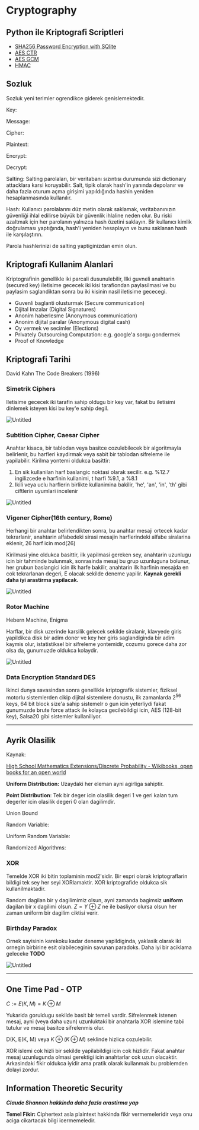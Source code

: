 # Cryptography

## Python ile Kriptografi Scriptleri

- [SHA256 Password Encryption with SQlite](https://github.com/cobanov/crpytography-studying/blob/master/sha.py)
- [AES CTR](https://github.com/cobanov/crpytography-studying/blob/master/aes-ctr.py)
- [AES GCM](https://github.com/cobanov/crpytography-studying/blob/master/aes-gcm.py)
- [HMAC](https://github.com/cobanov/crpytography-studying/blob/master/hmac.py)

## Sozluk

Sozluk yeni terimler ogrendikce giderek genislemektedir.

Key:

Message:

Cipher:

Plaintext:

Encrypt:

Decrypt:

Salting: Salting parolaları, bir veritabanı sızıntısı durumunda sizi dictionary attacklara karsi koruyabilir. Salt, tipik olarak hash'in yanında depolanır ve daha fazla oturum açma girişimi yapıldığında hashin yeniden hesaplanmasında kullanılır.

Hash: Kullanıcı parolalarını düz metin olarak saklamak, veritabanınızın güvenliği ihlal edilirse büyük bir güvenlik ihlaline neden olur. Bu riski azaltmak için her parolanın yalnızca hash özetini saklayın. Bir kullanıcı kimlik doğrulaması yaptığında, hash'i yeniden hesaplayın ve bunu saklanan hash ile karşılaştırın.

Parola hashlerinizi de salting yaptiginizdan emin olun.

## Kriptografi Kullanim Alanlari

Kriptografinin genellikle iki parcali dusunulebilir, Ilki guvneli anahtarin (secured key)  iletisime gececek iki kisi tarafiondan paylasilmasi ve bu paylasim saglandiktan sonra bu iki kisinin nasil iletisime gececegi.

- Guvenli baglanti olusturmak (Secure communication)
- Dijital Imzalar (Digital Signatures)
- Anonim haberlesme (Anonymous communication)
- Anonim dijital paralar (Anonymous digital cash)
- Oy vermek ve secimler (Elections)
- Privately Outsourcing Computation: e.g. google'a sorgu gondermek
- Proof of Knowledge

## Kriptografi Tarihi

David Kahn The Code Breakers (1996)

### Simetrik Ciphers

Iletisime gececek iki tarafin sahip oldugu bir key var, fakat bu iletisimi dinlemek isteyen kisi bu key'e sahip degil.

![Untitled](Cryptography%2069fc9591d0f046b0883fdb153d726a46/Untitled.png)

### **Subtition Cipher, Caesar Cipher**

Anahtar kisaca, bir tablodan veya basitce cozulebilecek bir algoritmayla belirlenir, bu harfleri kaydirmak veya sabit bir tablodan sifreleme ile yapilabilir. Kirilma yontemi oldukca basittir:

1. En sik kullanilan harf baslangic noktasi olarak secilir. e.g. %12.7 ingilizcede e harfinin kullanimi, t harfi %9.1, a %8.1
2. Ikili veya uclu harflerin birlikte kullanimina bakilir, 'he', 'an', 'in', 'th' gibi ciftlerin uyumlari incelenir

![Untitled](Cryptography%2069fc9591d0f046b0883fdb153d726a46/Untitled%201.png)

### **Vigener Cipher(16th century, Rome)**

Herhangi bir anahtar belirlendikten sonra, bu anahtar mesaji ortecek kadar tekrarlanir, anahtarin alfabedeki sirasi mesajin harflerindeki alfabe siralarina eklenir, 26 harf icin mod(26)

Kirilmasi yine oldukca basittir, ilk yapilmasi gereken sey, anahtarin uzunlugu icin bir tahminde bulunmak, sonrasinda mesaj bu grup uzunluguna bolunur, her grubun baslangici icin ilk harfe bakilir, anahtarin ilk harfinin mesajda en cok tekrarlanan degeri, E olacak sekilde deneme yapilir. **Kaynak gerekli daha iyi arastirma yapilacak.**

![Untitled](Cryptography%2069fc9591d0f046b0883fdb153d726a46/Untitled%202.png)

### **Rotor Machine**

Hebern Machine, Enigma

Harflar, bir disk uzerinde karsilik gelecek sekilde siralanir, klavyede giris yapildikca disk bir adim doner ve key her giris saglandiginda bir adim kaymis olur, istatistiksel bir sifreleme yontemidir, cozumu gorece daha zor olsa da, gunumuzde oldukca kolaydir. 

![Untitled](Cryptography%2069fc9591d0f046b0883fdb153d726a46/Untitled%203.png)

### **Data Encryption Standard DES**

Ikinci dunya savasindan sonra genellikle kriptografik sistemler, fiziksel motorlu sistemlerden cikip dijital sistemlere donustu, ilk zamanlarda $2^{56}$ keys, 64 bit block size'a sahip sistemelr o gun icin yeterliydi fakat gunumuzde brute force attack ile kolayca gecilebildigi icin, AES (128-bit key), Salsa20 gibi sistemler kullaniliyor.

---

## Ayrik Olasilik

Kaynak:

[High School Mathematics Extensions/Discrete Probability - Wikibooks, open books for an open world](https://en.wikibooks.org/wiki/High_School_Mathematics_Extensions/Discrete_Probability)

**Uniform Distribution:** Uzaydaki her eleman ayni agirliga sahiptir.

**Point Distribution**: Tek bir deger icin olasilik degeri 1 ve geri kalan tum degerler icin olasilik degeri 0 olan dagilimdir.

Union Bound

Random Variable:

Uniform Random Variable:

Randomized Algorithms:

### XOR

Temelde XOR iki bitin toplaminin mod2'sidir. Bir espri olarak kriptograflarin bildigi tek sey her seyi XORlamaktir. XOR kriptografide oldukca sik kullanilmaktadir.

Random dagilan bir y dagilimimiz olsun, ayni zamanda bagimsiz **uniform** dagilan bir x dagilimi olsun. $Z = Y \oplus Z$ ne ile basliyor olursa olsun her zaman uniform bir dagilim ciktisi verir.

### Birthday Paradox

Ornek sayisinin karekoku kadar deneme yapildiginda, yaklasik olarak iki ornegin birbirine esit olabileceginin savunan paradoks. Daha iyi bir aciklama geleceke **TODO**

![Untitled](Cryptography%2069fc9591d0f046b0883fdb153d726a46/Untitled%204.png)

---

## One Time Pad - OTP

$C:=E(K, M) = K \oplus M$

Yukarida goruldugu sekilde basit bir temeli vardir. Sifrelenmek istenen mesaj, ayni (veya daha uzun) uzunluktaki bir anahtarla XOR islemine tabii tutulur ve mesaj basitce sifrelenmis olur. 

D(K, E(K, M) veya $K \oplus (K \oplus M)$ seklinde hizlica cozulebilir.

XOR islemi cok hizli bir sekilde yapilabildigi icin cok hizlidir. Fakat anahtar mesaj uzunlugunda olmasi gerektigi icin anahtarlar cok uzun olacaktir. Arkasindaki fikir oldukca iyidir ama pratik olarak kullanmak bu problemden dolayi zordur. 

## Information Theoretic Security

***Claude Shannon hakkinda daha fazla arastirma yap***

**Temel Fikir:** Ciphertext asla plaintext hakkinda fikir vermemeleridir veya onu aciga cikartacak bilgi icermemeledir.

